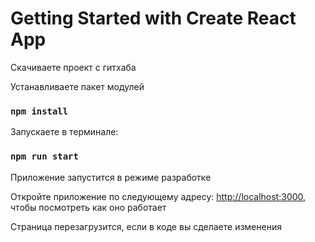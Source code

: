 # Getting Started with Create React App

Скачиваете проект с гитхаба

Устанавливаете пакет модулей
### `npm install`

Запускаете в терминале:
### `npm run start`

Приложение запустится в режиме разработке

Откройте приложение по следующему адресу: [http://localhost:3000](http://localhost:3000), чтобы посмотреть как оно работает

Страница перезагрузится, если в коде вы сделаете изменения

